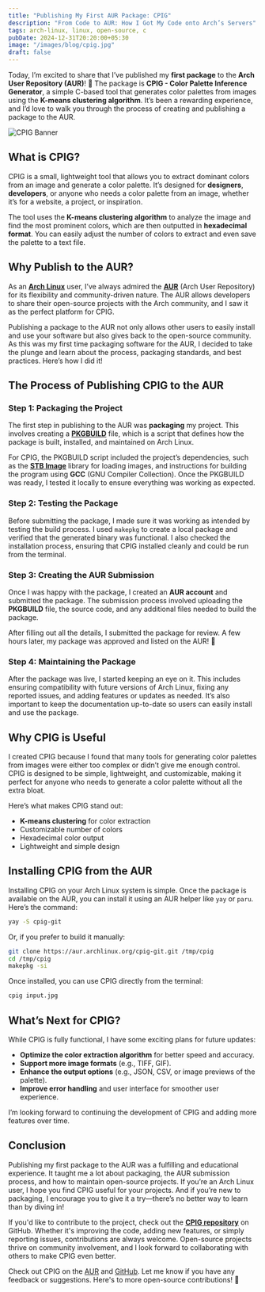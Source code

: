 ```yaml
---
title: "Publishing My First AUR Package: CPIG"
description: "From Code to AUR: How I Got My Code onto Arch’s Servers"
tags: arch-linux, linux, open-source, c
pubDate: 2024-12-31T20:20:00+05:30
image: "/images/blog/cpig.jpg"
draft: false
---
```


Today, I’m excited to share that I’ve published my **first package** to the **Arch User Repository (AUR)**! 🎉 The package is **CPIG - Color Palette Inference Generator**, a simple C-based tool that generates color palettes from images using the **K-means clustering algorithm**. It’s been a rewarding experience, and I’d love to walk you through the process of creating and publishing a package to the AUR.

![CPIG Banner](https://nnisarg.in/images/blog/cpig.jpg)

## What is CPIG?

CPIG is a small, lightweight tool that allows you to extract dominant colors from an image and generate a color palette. It’s designed for **designers**, **developers**, or anyone who needs a color palette from an image, whether it’s for a website, a project, or inspiration.

The tool uses the **K-means clustering algorithm** to analyze the image and find the most prominent colors, which are then outputted in **hexadecimal format**. You can easily adjust the number of colors to extract and even save the palette to a text file.

## Why Publish to the AUR?

As an [**Arch Linux**](https://archlinux.org/) user, I’ve always admired the [**AUR**](https://aur.archlinux.org/) (Arch User Repository) for its flexibility and community-driven nature. The AUR allows developers to share their open-source projects with the Arch community, and I saw it as the perfect platform for CPIG.

Publishing a package to the AUR not only allows other users to easily install and use your software but also gives back to the open-source community. As this was my first time packaging software for the AUR, I decided to take the plunge and learn about the process, packaging standards, and best practices. Here’s how I did it!

## The Process of Publishing CPIG to the AUR

### Step 1: Packaging the Project

The first step in publishing to the AUR was **packaging** my project. This involves creating a [**PKGBUILD**](https://github.com/hect1k/cpig/blob/master/PKGBUILD) file, which is a script that defines how the package is built, installed, and maintained on Arch Linux.

For CPIG, the PKGBUILD script included the project’s dependencies, such as the [**STB Image**](https://github.com/nothings/stb/blob/master/stb_image.h) library for loading images, and instructions for building the program using **GCC** (GNU Compiler Collection). Once the PKGBUILD was ready, I tested it locally to ensure everything was working as expected.

### Step 2: Testing the Package

Before submitting the package, I made sure it was working as intended by testing the build process. I used `makepkg` to create a local package and verified that the generated binary was functional. I also checked the installation process, ensuring that CPIG installed cleanly and could be run from the terminal.

### Step 3: Creating the AUR Submission

Once I was happy with the package, I created an **AUR account** and submitted the package. The submission process involved uploading the **PKGBUILD** file, the source code, and any additional files needed to build the package.

After filling out all the details, I submitted the package for review. A few hours later, my package was approved and listed on the AUR! 🎉

### Step 4: Maintaining the Package

After the package was live, I started keeping an eye on it. This includes ensuring compatibility with future versions of Arch Linux, fixing any reported issues, and adding features or updates as needed. It’s also important to keep the documentation up-to-date so users can easily install and use the package.

## Why CPIG is Useful

I created CPIG because I found that many tools for generating color palettes from images were either too complex or didn’t give me enough control. CPIG is designed to be simple, lightweight, and customizable, making it perfect for anyone who needs to generate a color palette without all the extra bloat.

Here’s what makes CPIG stand out:

- **K-means clustering** for color extraction
- Customizable number of colors
- Hexadecimal color output
- Lightweight and simple design

## Installing CPIG from the AUR

Installing CPIG on your Arch Linux system is simple. Once the package is available on the AUR, you can install it using an AUR helper like `yay` or `paru`. Here’s the command:

```bash
yay -S cpig-git
```

Or, if you prefer to build it manually:

```bash
git clone https://aur.archlinux.org/cpig-git.git /tmp/cpig
cd /tmp/cpig
makepkg -si
```

Once installed, you can use CPIG directly from the terminal:

```bash
cpig input.jpg
```

## What’s Next for CPIG?

While CPIG is fully functional, I have some exciting plans for future updates:

- **Optimize the color extraction algorithm** for better speed and accuracy.
- **Support more image formats** (e.g., TIFF, GIF).
- **Enhance the output options** (e.g., JSON, CSV, or image previews of the palette).
- **Improve error handling** and user interface for smoother user experience.

I’m looking forward to continuing the development of CPIG and adding more features over time.

## Conclusion

Publishing my first package to the AUR was a fulfilling and educational experience. It taught me a lot about packaging, the AUR submission process, and how to maintain open-source projects. If you’re an Arch Linux user, I hope you find CPIG useful for your projects. And if you’re new to packaging, I encourage you to give it a try—there’s no better way to learn than by diving in!

If you'd like to contribute to the project, check out the [**CPIG repository**](https://github.com/hect1k/cpig) on GitHub. Whether it's improving the code, adding new features, or simply reporting issues, contributions are always welcome. Open-source projects thrive on community involvement, and I look forward to collaborating with others to make CPIG even better.

Check out CPIG on the [AUR](https://aur.archlinux.org/packages/cpig-git) and [GitHub](https://github.com/hect1k/cpig). Let me know if you have any feedback or suggestions. Here's to more open-source contributions! 🚀
